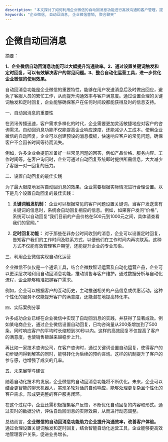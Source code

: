 ```yaml
---
description: "本文探讨了如何利用企业微信的自动回消息功能进行高效沟通和客户管理，提升企业运营效率。"
keywords: "企业微信, 自动回消息, 企业微信营销, 聚合聊天"
---
```

# 企微自动回消息

摘要： 

**1、企业微信自动回消息功能可以大幅提升沟通效率。2、通过设置关键词触发和定时回复，可以有效解决客户的常见问题。3、整合自动化运营工具，进一步优化企业微信的使用效果。**

自动回消息功能是企业微信的重要特性，能够在用户发送消息后及时做出回应，避免了客服人员的繁忙工作，从而提升沟通效率与客户满意度。通过设置合理的关键词触发和定时回复，企业能够确保客户在任何时间段都能获得及时的信息支持。

一、自动回消息的重要性

在资讯传播迅速，客户需求多样化的时代，企业需要更加灵活敏捷地应对客户的咨询需求。自动回消息功能不仅能提高企业响应速度，还能减少人工成本。使用企业微信的自动回复，企业可以创建预设的消息模板，快速响应客户的常见问题，确保客户不会因长时间等待而流失。

例如，许多企业会提前准备好一些常见问题的回答，例如产品价格、服务内容、工作时间等。在客户询问时，企业可通过自动回复系统即时提供所需信息，大大减少了客服一对一回复的压力。

二、设置自动回复的最佳实践

为了最大限度地发挥自动回消息的效果，企业需要根据实际情况进行合理设置。以下是几个设置自动回复的最佳实践：

1. **关键词触发机制：** 企业可以根据常见的客户问题设置关键词，当客户发送含有关键词的信息时，系统会自动回复相应的信息。例如，如果客户发问“价格”，系统可以自动回复“我们目前的产品价格在500元到1000元之间，具体请查看我们的官网。”

2. **定时回复功能：** 对于那些在非办公时间收到的消息，企业可以设置定时回复，告知客户我们的工作时间及联系方式，以便他们在工作时间内再次联系。这种方式不仅能有效管理客户期望，还能提升企业的专业形象。

三、利用企业微信实现自动化运营

企业微信不仅仅是一个通讯工具，结合企微数智话运营及自动化运营产品，企业可以更深层次地利用自动回消息功能，推动销售与客户维护。通过数据分析与自动化流程，企业能够精准把握客户需求。

例如，企业可以根据客户的互动历史，主动推送相关的产品信息或优惠活动。这种个性化的服务不仅能提升客户的满意度，还能潜在地提高转化率。

四、实际案例分享

许多成功企业已经在企业微信中实现了自动回消息的实践，并获得了显著成效。例如某电商企业，通过企业微信设置自动回复，日均咨询量从200条增加到了500条，同时响应客户的平均时长缩短到30秒以内。这样的高效回复不仅提高了客户的满意度，也使销售额越来越稳步上升。

再比如一家技术咨询公司，在客户咨询时，通过关键词设置自动回复，使得客户的初步疑问得到解答的同时，能够转化为后续的预约咨询。这样的机制提升了客户的参与感，也增强了成交的几率。

五、未来展望与建议

随着自动化技术的发展，企业微信的自动回消息功能将不断优化。未来，企业可以结合更智能的聊天机器人，实现多轮对话的自动响应，能够处理更复杂且个性化的客户需求，形成更完整的客户服务闭环。

在这个过程中，企业还需积极搜集客户反馈，不断优化自动回复的内容和形式。通过实时的数据分析，评估自动回消息的实际效果，从而进行动态调整。

总结而言，**企业微信的自动回消息功能助力企业提升沟通效率，改善客户体验。** 通过合理设置关键词触发和定时回复，结合智能自动化运营工具，企业能够更高效地管理客户关系，促进业务增长。
